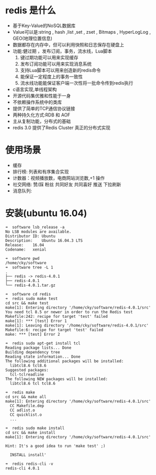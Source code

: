 # redis 是什么
- 基于Key-Value的NoSQL数据库
- Value可以是:string , hash ,list ,set , zset , Bitmaps , HyperLogLog , GEO(地理位置信息)
- 数据都存在内存中，但可以利用快照和日志保存在硬盘上
- 功能:健过期 ，发布订阅，事务，流水线，Lua脚本
    1. 键过期功能可以用来实现缓存
    1. 发布订阅功能可以用来实现消息系统
    1. 支持Lua脚本可以用来创造新的redis命令
    1. 能保证一定程度上的事务一致性
    1. 流水线功能能保证客户端一次性将一批命令传到redis执行
- c语言实现,单线程架构
- 开源代码集优雅和性能于一身
- 不依赖操作系统中的类库
- 提供了简单的TCP通信协议链接
- 两种持久化方式:RDB 和 AOF
- 主从复制功能，分布式的基础
- redis 3.0 提供了Redis Cluster 真正的分布式实现

# 使用场景
- 缓存
- 排行榜: 列表和有序集合实现
- 计数器：视频播放数，电商网站浏览数,+1 操作
- 社交网络: 赞/踩 粉丝 共同好友 共同喜好 推送 下拉刷新
- 消息队列:  


# 安装(ubuntu 16.04)
```shell
➜  software lsb_release -a
No LSB modules are available.
Distributor ID:	Ubuntu
Description:	Ubuntu 16.04.3 LTS
Release:	16.04
Codename:	xenial

➜  software pwd
/home/cky/software
➜  software tree -L 1
.
├── redis -> redis-4.0.1
├── redis-4.0.1
└── redis-4.0.1.tar.gz

➜  software cd redis
➜  redis sudo make test
cd src && make test
make[1]: Entering directory '/home/cky/software/redis-4.0.1/src'
You need tcl 8.5 or newer in order to run the Redis test
Makefile:242: recipe for target 'test' failed
make[1]: *** [test] Error 1
make[1]: Leaving directory '/home/cky/software/redis-4.0.1/src'
Makefile:6: recipe for target 'test' failed
make: *** [test] Error 2

➜  redis sudo apt-get install tcl
Reading package lists... Done
Building dependency tree       
Reading state information... Done
The following additional packages will be installed:
  libtcl8.6 tcl8.6
Suggested packages:
  tcl-tclreadline
The following NEW packages will be installed:
  libtcl8.6 tcl tcl8.6

➜  redis make
cd src && make all
make[1]: Entering directory '/home/cky/software/redis-4.0.1/src'
  CC Makefile.dep
  CC adlist.o
  CC quicklist.o
  ...

➜  redis sudo make install
cd src && make install
make[1]: Entering directory '/home/cky/software/redis-4.0.1/src'

Hint: It's a good idea to run 'make test' ;)

  INSTALL install'

➜  redis redis-cli -v
redis-cli 4.0.1
```

